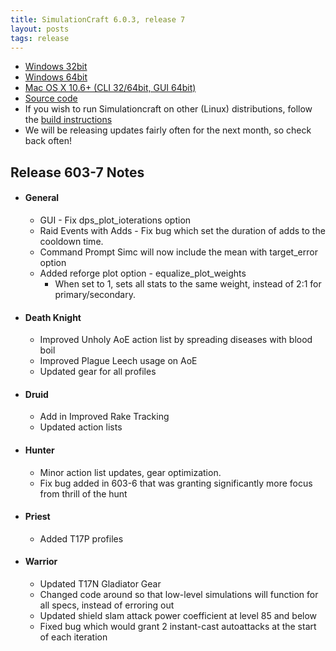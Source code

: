 ```yaml
---
title: SimulationCraft 6.0.3, release 7
layout: posts
tags: release
---
```

* [Windows 32bit](http://downloads.simulationcraft.org/simc-603-7-win32-11-10-57b5e7f.zip)
* [Windows 64bit](http://downloads.simulationcraft.org/simc-603-7-win64-11-10-57b5e7f.zip)
* [Mac OS X 10.6+ (CLI 32/64bit, GUI 64bit)](http://downloads.simulationcraft.org/simc-603-7-osx-x86.dmg)
* [Source code](http://downloads.simulationcraft.org/simc-603-7-source.zip)
* If you wish to run Simulationcraft on other (Linux) distributions, follow the [build instructions](http://code.google.com/p/simulationcraft/wiki/HowToBuild)
* We will be releasing updates fairly often for the next month, so check back often!
## Release 603-7 Notes
* #### General
  * GUI - Fix dps_plot_ioterations option
  * Raid Events with Adds - Fix bug which set the duration of adds to the cooldown time.
  * Command Prompt Simc will now include the mean with target_error option
  * Added reforge plot option - equalize_plot_weights
    *  When set to 1, sets all stats to the same weight, instead of 2:1 for primary/secondary.
* #### Death Knight
  * Improved Unholy AoE action list by spreading diseases with blood boil
  * Improved Plague Leech usage on AoE
  * Updated gear for all profiles
* #### Druid
  * Add in Improved Rake Tracking
  * Updated action lists
* #### Hunter
  * Minor action list updates, gear optimization.
  * Fix bug added in 603-6 that was granting significantly more focus from thrill of the hunt
* #### Priest
  * Added T17P profiles
* #### Warrior
  * Updated T17N Gladiator Gear
  * Changed code around so that low-level simulations will function for all specs, instead of erroring out
  * Updated shield slam attack power coefficient at level 85 and below
  * Fixed bug which would grant 2 instant-cast autoattacks at the start of each iteration